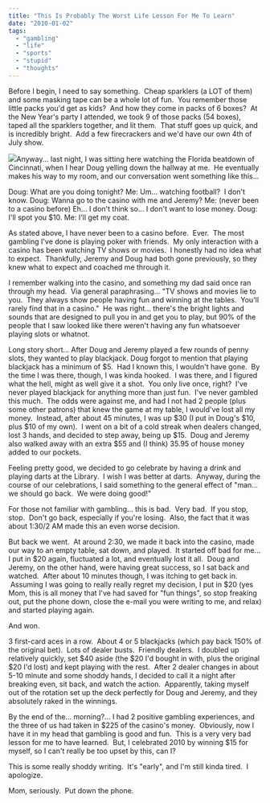 ```yaml
---
title: "This Is Probably The Worst Life Lesson For Me To Learn"
date: "2010-01-02"
tags:
  - "gambling"
  - "life"
  - "sports"
  - "stupid"
  - "thoughts"
---
```


Before I begin, I need to say something.  Cheap sparklers (a LOT of them) and some masking tape can be a whole lot of fun.  You remember those little packs you'd get as kids?  And how they come in packs of 6 boxes?  At the New Year's party I attended, we took 9 of those packs (54 boxes), taped all the sparklers together, and lit them.  That stuff goes up quick, and is incredibly bright.  Add a few firecrackers and we'd have our own 4th of July show.

![](images/Black_Jack2.jpg)Anyway... last night, I was sitting here watching the Florida beatdown of Cincinnati, when I hear Doug yelling down the hallway at me.  He eventually makes his way to my room, and our conversation went something like this...

Doug: What are you doing tonight? Me: Um... watching football?  I don't know. Doug: Wanna go to the casino with me and Jeremy? Me: (never been to a casino before) Eh... I don't think so... I don't want to lose money. Doug: I'll spot you $10. Me: I'll get my coat.

As stated above, I have never been to a casino before.  Ever.  The most gambling I've done is playing poker with friends.  My only interaction with a casino has been watching TV shows or movies.  I honestly had no idea what to expect.  Thankfully, Jeremy and Doug had both gone previously, so they knew what to expect and coached me through it.

I remember walking into the casino, and something my dad said once ran through my head.  Via general paraphrasing... "TV shows and movies lie to you.  They always show people having fun and winning at the tables.  You'll rarely find that in a casino."  He was right... there's the bright lights and sounds that are designed to pull you in and get you to play, but 90% of the people that I saw looked like there weren't having any fun whatsoever playing slots or whatnot.

Long story short... After Doug and Jeremy played a few rounds of penny slots, they wanted to play blackjack. Doug forgot to mention that playing blackjack has a minimum of $5.  Had I known this, I wouldn't have gone.  By the time I was there, though, I was kinda hooked.  I was there, and I figured what the hell, might as well give it a shot.  You only live once, right?  I've never played blackjack for anything more than just fun.  I've never gambled this much.  The odds were against me, and had I not had 2 people (plus some other patrons) that knew the game at my table, I would've lost all my money.  Instead, after about 45 minutes, I was up $30 (I put in Doug's $10, plus $10 of my own).  I went on a bit of a cold streak when dealers changed, lost 3 hands, and decided to step away, being up $15.  Doug and Jeremy also walked away with an extra $55 and (I think) $35.  $95 of house money added to our pockets.

Feeling pretty good, we decided to go celebrate by having a drink and playing darts at the Library.  I wish I was better at darts.  Anyway, during the course of our celebrations, I said something to the general effect of "man... we should go back.  We were doing good!"

For those not familiar with gambling... this is bad.  Very bad.  If you stop, stop.  Don't go back, especially if you're losing.  Also, the fact that it was about 1:30/2 AM made this an even worse decision.

But back we went.  At around 2:30, we made it back into the casino, made our way to an empty table, sat down, and played.  It started off bad for me... I put in $20 again, fluctuated a lot, and eventually lost it all.  Doug and Jeremy, on the other hand, were having great success, so I sat back and watched.  After about 10 minutes though, I was itching to get back in.  Assuming I was going to really really regret my decision, I put in $20 (yes Mom, this is all money that I've had saved for "fun things", so stop freaking out, put the phone down, close the e-mail you were writing to me, and relax) and started playing again.

And won.

3 first-card aces in a row.  About 4 or 5 blackjacks (which pay back 150% of the original bet).  Lots of dealer busts.  Friendly dealers.  I doubled up relatively quickly, set $40 aside (the $20 I'd bought in with, plus the original $20 I'd lost) and kept playing with the rest.  After 2 dealer changes in about 5-10 minute and some shoddy hands, I decided to call it a night after breaking even, sit back, and watch the action.  Apparently, taking myself out of the rotation set up the deck perfectly for Doug and Jeremy, and they absolutely raked in the winnings.

By the end of the... morning?... I had 2 positive gambling experiences, and the three of us had taken in $225 of the casino's money.  Obviously, now I have it in my head that gambling is good and fun.  This is a very very bad lesson for me to have learned.  But, I celebrated 2010 by winning $15 for myself, so I can't really be too upset by this, can I?

This is some really shoddy writing.  It's "early", and I'm still kinda tired.  I apologize.

Mom, seriously.  Put down the phone.
